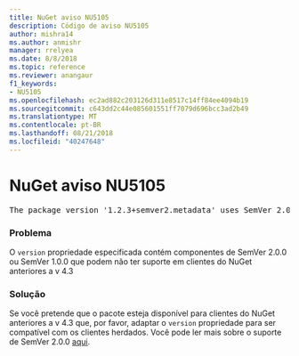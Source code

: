 ```yaml
---
title: NuGet aviso NU5105
description: Código de aviso NU5105
author: mishra14
ms.author: anmishr
manager: rrelyea
ms.date: 8/8/2018
ms.topic: reference
ms.reviewer: anangaur
f1_keywords:
- NU5105
ms.openlocfilehash: ec2ad882c203126d311e8517c14ff84ee4094b19
ms.sourcegitcommit: c643dd2c44e085601551ff7079d696bcc3ad2b49
ms.translationtype: MT
ms.contentlocale: pt-BR
ms.lasthandoff: 08/21/2018
ms.locfileid: "40247648"
---
```

# <a name="nuget-warning-nu5105"></a>NuGet aviso NU5105
<pre>The package version '1.2.3+semver2.metadata' uses SemVer 2.0.0 or components of SemVer 1.0.0 that are not supported on legacy clients. Change the package version to a SemVer 1.0.0 string. If the version contains a release label it must start with a letter. This message can be ignored if the package is not intended for older clients.</pre>

### <a name="issue"></a>Problema

O `version` propriedade especificada contém componentes de SemVer 2.0.0 ou SemVer 1.0.0 que podem não ter suporte em clientes do NuGet anteriores a v 4.3


### <a name="solution"></a>Solução

Se você pretende que o pacote esteja disponível para clientes do NuGet anteriores a v 4.3 que, por favor, adaptar o `version` propriedade para ser compatível com os clientes herdados. Você pode ler mais sobre o suporte de SemVer 2.0.0 [aqui](https://github.com/NuGet/Home/wiki/SemVer-2.0.0-support).

